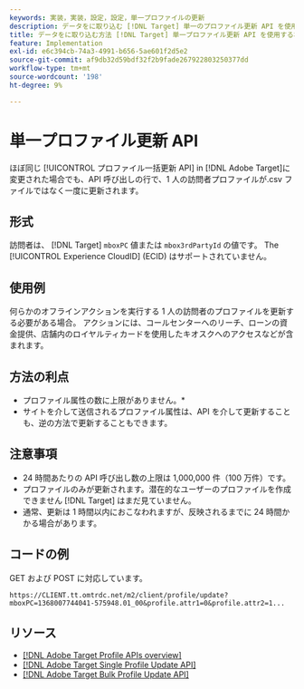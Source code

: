 ```yaml
---
keywords: 実装，実装，設定，設定，単一プロファイルの更新
description: データをに取り込む [!DNL Target] 単一のプロファイル更新 API を使用する。
title: データをに取り込む方法 [!DNL Target] 単一プロファイル更新 API を使用する場合
feature: Implementation
exl-id: e6c394cb-74a3-4991-b656-5ae601f2d5e2
source-git-commit: af9db32d59bdf32f2b9fade267922803250377dd
workflow-type: tm+mt
source-wordcount: '198'
ht-degree: 9%

---
```


# 単一プロファイル更新 API

ほぼ同じ [!UICONTROL プロファイル一括更新 API] in [!DNL Adobe Target]に変更された場合でも、API 呼び出しの行で、1 人の訪問者プロファイルが.csv ファイルではなく一度に更新されます。

## 形式

訪問者は、 [!DNL Target] `mboxPC` 値または `mbox3rdPartyId` の値です。 The [!UICONTROL Experience CloudID] (ECID) はサポートされていません。

## 使用例

何らかのオフラインアクションを実行する 1 人の訪問者のプロファイルを更新する必要がある場合。 アクションには、コールセンターへのリーチ、ローンの資金提供、店舗内のロイヤルティカードを使用したキオスクへのアクセスなどが含まれます。

## 方法の利点

* プロファイル属性の数に上限がありません。*
* サイトを介して送信されるプロファイル属性は、API を介して更新することも、逆の方法で更新することもできます。

## 注意事項

* 24 時間あたりの API 呼び出し数の上限は 1,000,000 件（100 万件）です。
* プロファイルのみが更新されます。潜在的なユーザーのプロファイルを作成できません [!DNL Target] はまだ見ていません。
* 通常、更新は 1 時間以内におこなわれますが、反映されるまでに 24 時間かかる場合があります。

## コードの例

GET および POST に対応しています。

```
https://CLIENT.tt.omtrdc.net/m2/client/profile/update?mboxPC=1368007744041-575948.01_00&profile.attr1=0&profile.attr2=1...
```

## リソース

* [[!DNL Adobe Target Profile APIs overview]](/help/dev/administer/profile-api/profile-api-overview.md)
* [[!DNL Adobe Target Single Profile Update API]](/help/dev/administer/profile-api/profile-single-api.md)
* [[!DNL Adobe Target Bulk Profile Update API]](/help/dev/administer/profile-api/profile-bulk-api.md)
